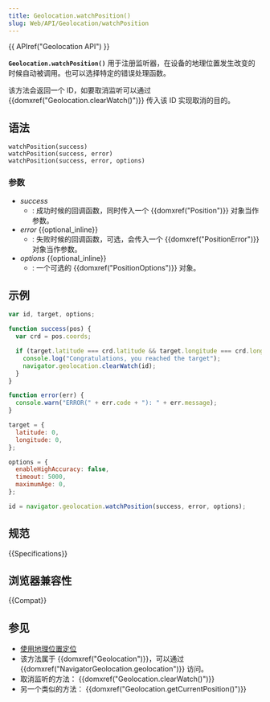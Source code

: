 ```yaml
---
title: Geolocation.watchPosition()
slug: Web/API/Geolocation/watchPosition
---
```


{{ APIref("Geolocation API") }}

**`Geolocation.watchPosition()`** 用于注册监听器，在设备的地理位置发生改变的时候自动被调用。也可以选择特定的错误处理函数。

该方法会返回一个 ID，如要取消监听可以通过 {{domxref("Geolocation.clearWatch()")}} 传入该 ID 实现取消的目的。

## 语法

```js-nolint
watchPosition(success)
watchPosition(success, error)
watchPosition(success, error, options)
```

### 参数

- _success_
  - : 成功时候的回调函数，同时传入一个 {{domxref("Position")}} 对象当作参数。
- _error_ {{optional_inline}}
  - : 失败时候的回调函数，可选，会传入一个 {{domxref("PositionError")}} 对象当作参数。
- _options_ {{optional_inline}}
  - : 一个可选的 {{domxref("PositionOptions")}} 对象。

## 示例

```js
var id, target, options;

function success(pos) {
  var crd = pos.coords;

  if (target.latitude === crd.latitude && target.longitude === crd.longitude) {
    console.log("Congratulations, you reached the target");
    navigator.geolocation.clearWatch(id);
  }
}

function error(err) {
  console.warn("ERROR(" + err.code + "): " + err.message);
}

target = {
  latitude: 0,
  longitude: 0,
};

options = {
  enableHighAccuracy: false,
  timeout: 5000,
  maximumAge: 0,
};

id = navigator.geolocation.watchPosition(success, error, options);
```

## 规范

{{Specifications}}

## 浏览器兼容性

{{Compat}}

## 参见

- [使用地理位置定位](/zh-CN/docs/WebAPI/Using_geolocation)
- 该方法属于 {{domxref("Geolocation")}}，可以通过 {{domxref("NavigatorGeolocation.geolocation")}} 访问。
- 取消监听的方法： {{domxref("Geolocation.clearWatch()")}}
- 另一个类似的方法： {{domxref("Geolocation.getCurrentPosition()")}}

